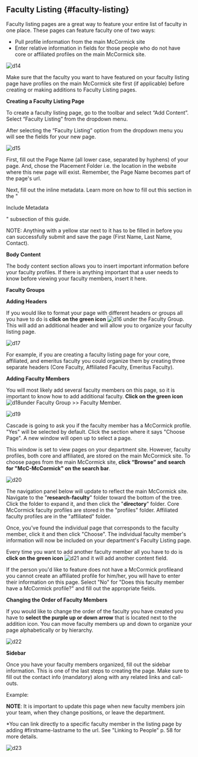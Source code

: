 ## Faculty Listing {#faculty-listing}

Faculty listing pages are a great way to feature your entire list of faculty in one place. These pages can feature faculty one of two ways:

*   Pull profile information from the main McCormick site
*   Enter relative information in fields for those people who do not have core or affiliated profiles on the main McCormick site.

![d14](../assets/d14.png)

Make sure that the faculty you want to have featured on your faculty listing page have profiles on the main McCormick site first (if applicable) before creating or making additions to Faculty Listing pages.

**Creating a Faculty Listing Page**

To create a faculty listing page, go to the toolbar and select “Add Content”. Select “Faculty Listing” from the dropdown menu.

After selecting the “Faculty Listing” option from the dropdown menu you will see the fields for your new page.

![d15](../assets/d15.jpeg)

First, fill out the Page Name (all lower case, separated by hyphens) of your page. And, chose the Placement Folder i.e. the location in the website where this new page will exist. Remember, the Page Name becomes part of the page&#039;s url.

Next, fill out the inline metadata. Learn more on how to fill out this section in the &quot;

Include Metadata

&quot; subsection of this guide.

NOTE: Anything with a yellow star next to it has to be filled in before you can successfully submit and save the page (First Name, Last Name, Contact).

**Body Content**

The body content section allows you to insert important information before your faculty profiles. If there is anything important that a user needs to know before viewing your faculty members, insert it here.

**Faculty Groups**

**Adding Headers**

If you would like to format your page with different headers or groups all you have to do is **click on the green icon** ![d16](../assets/d16.jpeg) under the Faculty Group. This will add an additional header and will allow you to organize your faculty listing page.

![d17](../assets/d17.png)

For example, if you are creating a faculty listing page for your core, affiliated, and emeritus faculty you could organize them by creating three separate headers (Core Faculty, Affiliated Faculty, Emeritus Faculty).

**Adding Faculty Members**

You will most likely add several faculty members on this page, so it is important to know how to add additional faculty. **Click on the green icon** ![d18](../assets/d18.jpeg)under Faculty Group &gt;&gt; Faculty Member.

![d19](../assets/d19.png)

Cascade is going to ask you if the faculty member has a McCormick profile. &quot;Yes&quot; will be selected by default. Click the section where it says &quot;Choose Page&quot;. A new window will open up to select a page.

This window is set to view pages on your department site. However, faculty profiles, both core and affiliated, are stored on the main McCormick site. To choose pages from the main McCormick site, **click “Browse” and** **search for &quot;McC-McCormick&quot; on the search bar**.

![d20](../assets/d20.jpeg)

The navigation panel below will update to reflect the main McCormick site. Navigate to the &quot;**research-faculty**&quot; folder toward the bottom of the tree. Click the folder to expand it, and then click the &quot;**directory**&quot; folder. Core McCormick faculty profiles are stored in the &quot;profiles&quot; folder. Affiliated faculty profiles are in the &quot;affiliated&quot; folder.

Once, you&#039;ve found the individual page that corresponds to the faculty member, click it and then click &quot;Choose&quot;. The individual faculty member&#039;s information will now be included on your department&#039;s Faculty Listing page.

Every time you want to add another faculty member all you have to do is **click on the green icon** ![d21](../assets/d21.jpeg) and it will add another content field.

If the person you&#039;d like to feature does not have a McCormick profileand you cannot create an affiliated profile for him/her, you will have to enter their information on this page. Select &quot;No&quot; for &quot;Does this faculty member have a McCormick profile?&quot; and fill out the appropriate fields.

**Changing the Order of Faculty Members**

If you would like to change the order of the faculty you have created you have to **select the purple up or down arrow** that is located next to the addition icon. You can move faculty members up and down to organize your page alphabetically or by hierarchy.

![d22](../assets/d22.png)

**Sidebar**

Once you have your faculty members organized, fill out the sidebar information. This is one of the last steps to creating the page. Make sure to fill out the contact info (mandatory) along with any related links and call-outs.

Example:

**NOTE**: It is important to update this page when new faculty members join your team, when they change positions, or leave the department.

*You can link directly to a specific faculty member in the listing page by adding #firstname-lastname to the url. See &quot;Linking to People&quot; p. 58 for more details.

![d23](../assets/d23.jpeg)